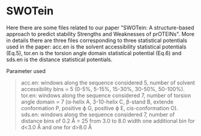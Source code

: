 # SWOTein
Here there are some files related to our paper "SWOTein: A structure-based approach to predict stability Strengths and Weaknesses of prOTEINs". More in details there are three files corresponding to three statistical potentials used in the paper: acc.en is the solvent accessibility statistical potentials (Eq.5), tor.en is the torsion angle domain statistical potential (Eq.6) and sds.en is the distance statistical potentials.  

Parameter used<br /> 
> acc.en: windows along the sequence considered 5, number of solvent accessibility bins = 5 (0-5%, 5-15%, 15-30%, 30-50%, 50-100%).<br /> 
> tor.en: windows along the sequence considered 7, number of torsion angle domain = 7 (α-helix A, 3-10-helix C, β-stand B, extende conformation P, positive ϕ G, positive ϕ E, cis-conformation O).<br /> 
> sds.en: windows along the sequence considered 7, number of distance bins of 0.2 Å = 25 from 3.0 to 8.0 width one additional bin for d<3.0 Å and one for d>8.0 Å
